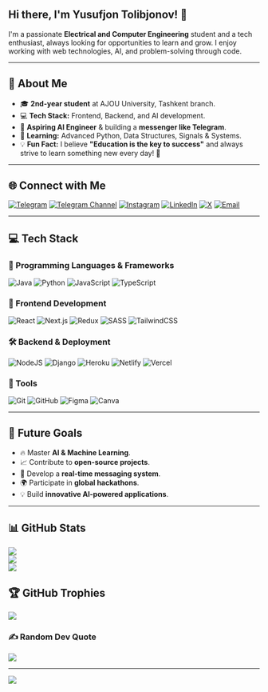 ## Hi there, I'm Yusufjon Tolibjonov! 👋

I'm a passionate **Electrical and Computer Engineering** student and a tech enthusiast, always looking for opportunities to learn and grow. I enjoy working with web technologies, AI, and problem-solving through code.

---

## 🌟 About Me
- 🎓 **2nd-year student** at AJOU University, Tashkent branch.
- 💻 **Tech Stack:** Frontend, Backend, and AI development.
- 🚀 **Aspiring AI Engineer** & building a **messenger like Telegram**.
- 📖 **Learning:** Advanced Python, Data Structures, Signals & Systems.
- 💡 **Fun Fact:** I believe **"Education is the key to success"** and always strive to learn something new every day! 🚀

---

## 🌐 Connect with Me
[![Telegram](https://img.shields.io/badge/Telegram-2CA5E0?logo=telegram&logoColor=white)](https://t.me/Tol1bjonov_05) [![Telegram Channel](https://img.shields.io/badge/Telegram%20Channel-%232CA5E0.svg?logo=telegram&logoColor=white)](https://t.me/Tol7bjonov) [![Instagram](https://img.shields.io/badge/Instagram-%23E4405F.svg?logo=Instagram&logoColor=white)](https://instagram.com/yusufjon.tolibjonov) [![LinkedIn](https://img.shields.io/badge/LinkedIn-%230077B5.svg?logo=linkedin&logoColor=white)](https://linkedin.com/in/yusufjon-tolibjonov) [![X](https://img.shields.io/badge/X-black.svg?logo=X&logoColor=white)](https://x.com/yusufjon.tolibjonov) [![Email](https://img.shields.io/badge/Email-D14836?logo=gmail&logoColor=white)](mailto:yusufjontolibjonov3@gmail.com)

---

## 💻 Tech Stack
### 🚀 Programming Languages & Frameworks
![Java](https://img.shields.io/badge/java-%23ED8B00.svg?style=for-the-badge&logo=openjdk&logoColor=white) ![Python](https://img.shields.io/badge/python-3670A0?style=for-the-badge&logo=python&logoColor=ffdd54) ![JavaScript](https://img.shields.io/badge/javascript-%23323330.svg?style=for-the-badge&logo=javascript&logoColor=%23F7DF1E) ![TypeScript](https://img.shields.io/badge/typescript-%23007ACC.svg?style=for-the-badge&logo=typescript&logoColor=white)

### 🎨 Frontend Development
![React](https://img.shields.io/badge/react-%2320232a.svg?style=for-the-badge&logo=react&logoColor=%2361DAFB) ![Next.js](https://img.shields.io/badge/Next-black?style=for-the-badge&logo=next.js&logoColor=white) ![Redux](https://img.shields.io/badge/redux-%23593d88.svg?style=for-the-badge&logo=redux&logoColor=white) ![SASS](https://img.shields.io/badge/SASS-hotpink.svg?style=for-the-badge&logo=SASS&logoColor=white) ![TailwindCSS](https://img.shields.io/badge/tailwindcss-%2338B2AC.svg?style=for-the-badge&logo=tailwind-css&logoColor=white)

### 🛠 Backend & Deployment
![NodeJS](https://img.shields.io/badge/node.js-6DA55F?style=for-the-badge&logo=node.js&logoColor=white) ![Django](https://img.shields.io/badge/django-%23092E20.svg?style=for-the-badge&logo=django&logoColor=white) ![Heroku](https://img.shields.io/badge/heroku-%23430098.svg?style=for-the-badge&logo=heroku&logoColor=white) ![Netlify](https://img.shields.io/badge/netlify-%23000000.svg?style=for-the-badge&logo=netlify&logoColor=#00C7B7) ![Vercel](https://img.shields.io/badge/vercel-%23000000.svg?style=for-the-badge&logo=vercel&logoColor=white)

### 📌 Tools
![Git](https://img.shields.io/badge/git-%23F05033.svg?style=for-the-badge&logo=git&logoColor=white) ![GitHub](https://img.shields.io/badge/github-%23121011.svg?style=for-the-badge&logo=github&logoColor=white) ![Figma](https://img.shields.io/badge/figma-%23F24E1E.svg?style=for-the-badge&logo=figma&logoColor=white) ![Canva](https://img.shields.io/badge/Canva-%2300C4CC.svg?style=for-the-badge&logo=Canva&logoColor=white)

---

## 🎯 Future Goals
- 🔥 Master **AI & Machine Learning**.
- 📈 Contribute to **open-source projects**.
- 📡 Develop a **real-time messaging system**.
- 🌍 Participate in **global hackathons**.
- 💡 Build **innovative AI-powered applications**.

---

## 📊 GitHub Stats
![](https://github-readme-stats.vercel.app/api?username=Tol1bjonov&theme=dark&hide_border=false&include_all_commits=false&count_private=false)<br/>
![](https://github-readme-streak-stats.herokuapp.com/?user=Tol1bjonov&theme=dark&hide_border=false)<br/>
![](https://github-readme-stats.vercel.app/api/top-langs/?username=Tol1bjonov&theme=dark&hide_border=false&include_all_commits=false&count_private=false&layout=compact)

## 🏆 GitHub Trophies
![](https://github-profile-trophy.vercel.app/?username=Tol1bjonov&theme=radical&no-frame=false&no-bg=true&margin-w=4)

### ✍️ Random Dev Quote
![](https://quotes-github-readme.vercel.app/api?type=horizontal&theme=radical)

---

[![](https://visitcount.itsvg.in/api?id=Tol1bjonov&icon=0&color=0)](https://visitcount.itsvg.in)

<!-- Proudly created with GPRM ( https://gprm.itsvg.in ) -->
